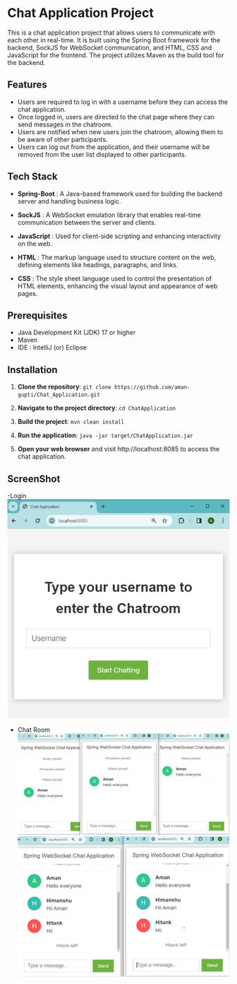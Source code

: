 # Chat Application Project

This is a chat application project that allows users to communicate with each other in real-time. 
It is built using the Spring Boot framework for the backend, SockJS for WebSocket communication, and HTML, CSS and JavaScript for the frontend.
The project utilizes Maven as the build tool for the backend.

## Features
* Users are required to log in with a username before they can access the chat application.
* Once logged in, users are directed to the chat page where they can send messages in the chatroom.
*  Users are notified when new users join the chatroom, allowing them to be aware of other participants.
* Users can log out from the application, and their username will be removed from the user list displayed to other participants.

## Tech Stack
* **Spring-Boot** : A Java-based framework used for building the backend server and handling business logic.
  
* **SockJS** : A WebSocket emulation library that enables real-time communication between the server and clients.
  
* **JavaScript** : Used for client-side scripting and enhancing interactivity on the web.
  
* **HTML** : The markup language used to structure content on the web, defining elements like headings, paragraphs, and links.
  
* **CSS** : The style sheet language used to control the presentation of HTML elements, enhancing the visual layout and appearance of web pages.

## Prerequisites
- Java Development Kit (JDK) 17 or higher
- Maven
- IDE : IntelliJ (or) Eclipse

## Installation
1. **Clone the repository**: `git clone https://github.com/aman-gupti/Chat_Application.git`
   
2. **Navigate to the project directory**: `cd ChatApplication`

3. **Build the project**: `mvn clean install`

4. **Run the application**: `java -jar target/ChatApplication.jar`

5. **Open your web browser** and visit http://localhost:8085 to access the chat application.

## ScreenShot
-Login
![Login](img/login.jpg)

- Chat Room
![add user](img/img1.jpg)
![chat ](img/img2.jpg)











